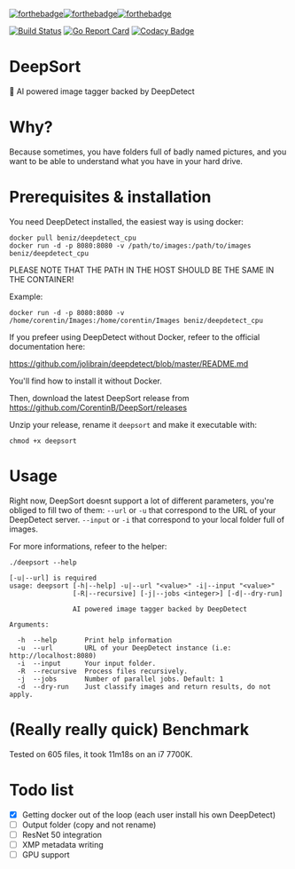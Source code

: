 [![forthebadge](https://forthebadge.com/images/badges/built-with-love.svg)](https://forthebadge.com)[![forthebadge](https://forthebadge.com/images/badges/made-with-go.svg)](https://forthebadge.com)[![forthebadge](https://forthebadge.com/images/badges/60-percent-of-the-time-works-every-time.svg)](https://forthebadge.com) 

[![Build Status](https://travis-ci.org/CorentinB/DeepSort.svg?branch=master)](https://travis-ci.org/CorentinB/DeepSort) [![Go Report Card](https://goreportcard.com/badge/github.com/CorentinB/DeepSort)](https://goreportcard.com/report/github.com/CorentinB/DeepSort) [![Codacy Badge](https://api.codacy.com/project/badge/Grade/c62d2294e151492da4792fcb63b71d05)](https://www.codacy.com/project/CorentinB/DeepSort/dashboard?utm_source=github.com&amp;utm_medium=referral&amp;utm_content=CorentinB/DeepSort&amp;utm_campaign=Badge_Grade_Dashboard)

# DeepSort
🧠 AI powered image tagger backed by DeepDetect

# Why?

Because sometimes, you have folders full of badly named pictures, and you want to be able to understand what you have in your hard drive.

# Prerequisites & installation

You need DeepDetect installed, the easiest way is using docker:
```
docker pull beniz/deepdetect_cpu
docker run -d -p 8080:8080 -v /path/to/images:/path/to/images beniz/deepdetect_cpu
```

PLEASE NOTE THAT THE PATH IN THE HOST SHOULD BE THE SAME IN THE CONTAINER!

Example:
```
docker run -d -p 8080:8080 -v /home/corentin/Images:/home/corentin/Images beniz/deepdetect_cpu
```

If you prefeer using DeepDetect without Docker, refeer to the official documentation here:

https://github.com/jolibrain/deepdetect/blob/master/README.md

You'll find how to install it without Docker.

Then, download the latest DeepSort release from https://github.com/CorentinB/DeepSort/releases

Unzip your release, rename it `deepsort` and make it executable with:
```
chmod +x deepsort
```

# Usage

Right now, DeepSort doesnt support a lot of different parameters, you're obliged to fill two of them:
`--url` or `-u` that correspond to the URL of your DeepDetect server.
`--input` or `-i` that correspond to your local folder full of images.

For more informations, refeer to the helper:
```
./deepsort --help

[-u|--url] is required
usage: deepsort [-h|--help] -u|--url "<value>" -i|--input "<value>"
                [-R|--recursive] [-j|--jobs <integer>] [-d|--dry-run]

                AI powered image tagger backed by DeepDetect

Arguments:

  -h  --help       Print help information
  -u  --url        URL of your DeepDetect instance (i.e: http://localhost:8080)
  -i  --input      Your input folder.
  -R  --recursive  Process files recursively.
  -j  --jobs       Number of parallel jobs. Default: 1
  -d  --dry-run    Just classify images and return results, do not apply.
```

# (Really really quick) Benchmark

Tested on 605 files, it took 11m18s on an i7 7700K.

# Todo list

- [X] Getting docker out of the loop (each user install his own DeepDetect)
- [ ] Output folder (copy and not rename)
- [ ] ResNet 50 integration
- [ ] XMP metadata writing
- [ ] GPU support
